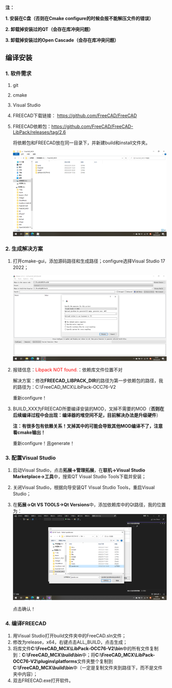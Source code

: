 **注：**

**1. 安装在C盘（否则在Cmake configure的时候会报不能解压文件的错误）**

**2. 卸载掉安装过的QT（会存在库冲突问题）**

**3. 卸载掉安装过的Open Cascade（会存在库冲突问题）**

## 编译安装

### 1. 软件需求

1. git

2. cmake

3. Visual Studio

4. FREECAD下载链接： https://github.com/FreeCAD/FreeCAD

5. FREECAD依赖包：https://github.com/FreeCAD/FreeCAD-LibPack/releases/tag/2.6

   将依赖包和FREECAD放在同一目录下，并新建build和install文件夹。

   ![1677216904606](FreeCAD_0.20_Win_MSVC%E7%BC%96%E8%AF%91%E6%8C%87%E5%8D%97.assets/1677216904606.png)

### 2. 生成解决方案

1. 打开cmake-gui，添加源码路径和生成路径；configure选择Visual Studio 17 2022；

   ![1677217061124](FreeCAD_0.20_Win_MSVC%E7%BC%96%E8%AF%91%E6%8C%87%E5%8D%97.assets/1677217061124.png)

2. 报错信息：<font color = "red">Libpack NOT found.</font>：依赖库文件位置不对

   解决方案：修改**FREECAD_LIBPACK_DIR**的路径为第一步依赖包的路径，我的路径为：C:\FreeCAD_MCX\LibPack-OCC76-V2

   重新configure！

3. BUILD_XXX为FREECAD所要编译安装的MOD，叉掉不需要的MOD（**否则在后续编译过程中会出现：编译器的堆空间不足，目前解决办法是升级硬件**）

   **注：有很多包有依赖关系！叉掉其中的可能会导致其他MOD编译不了，注意看cmake输出！**

   重新configure！且generate！

### 3. 配置Visual Studio

1. 启动Visual Studio，点击**拓展->管理拓展**，在**联机->Visual Studio Marketplace->工具**中，搜索QT Visual Studio Tools下载并安装；

2. 关闭Visual Studio，根据向导安装QT Visual Studio Tools，重启Visual Studio；

3. 在**拓展->Qt VS TOOLS->Qt Versions**中，添加依赖库中的Qt路径，我的位置为：![1677218450500](FreeCAD_0.20_Win_MSVC%E7%BC%96%E8%AF%91%E6%8C%87%E5%8D%97.assets/1677218450500.png)

   点击确认！

### 4. 编译FREECAD

1. 用Visual Studio打开build文件夹中的FreeCAD.sln文件；
2. 修改为release，x64，右键点击ALL_BUILD，点击生成；
3. 将库文件**C:\FreeCAD_MCX\LibPack-OCC76-V2\bin**中的所有文件复制到：**C:\FreeCAD_MCX\build\bin**中；将**C:\FreeCAD_MCX\LibPack-OCC76-V2\plugins\platforms**文件夹整个复制到**C:\FreeCAD_MCX\build\bin**中（一定是复制文件夹到路径下，而不是文件夹中内容）；
4. 双击FREECAD.exe打开软件。